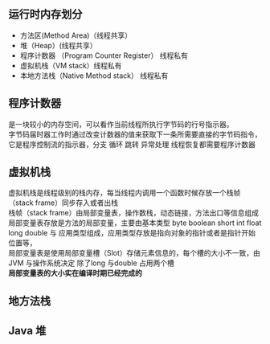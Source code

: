 ## 运行时内存划分
- 方法区(Method Area)（线程共享）
- 堆（Heap）(线程共享）
- 程序计数器 （Program Counter Register） 线程私有
- 虚拟机栈（VM stack）线程私有
- 本地方法栈（Native Method stack） 线程私有

## 程序计数器
是一块较小的内存空间，可以看作当前线程所执行字节码的行号指示器。<br/>
字节码届时器工作时通过改变计数器的值来获取下一条所需要直接的字节码指令，它是程序控制流的指示器，分支 循环 跳转 异常处理 线程恢复都需要程序计数器

## 虚拟机栈
虚拟机栈是线程级别的栈内存，每当线程内调用一个函数时候存放一个栈帧（stack frame）同步存入或者出栈<br/>
栈帧（stack frame）由局部变量表，操作数栈，动态链接，方法出口等信息组成<br/>
局部变量表存放是方法的局部变量，主要由基本类型 byte boolean short int float long double 与 应用类型组成，应用类型存放是指向对象的指针或者是指针开始位置等，<br/>
局部变量表是使用局部变量槽（Slot）存储元素信息的，每个槽的大小不一致，由JVM 与操作系统决定 除了long 与double 占用两个槽<br/>
**局部变量表的大小实在编译时期已经完成的**

## 地方法栈

## Java 堆